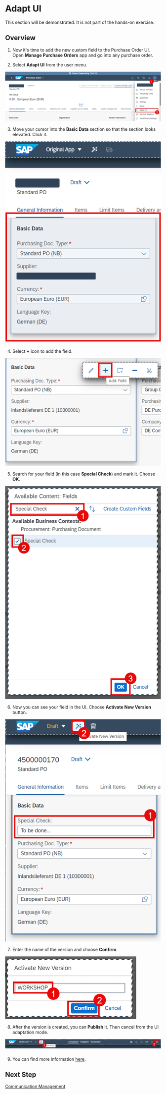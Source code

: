 # Adapt UI

This section will be demonstrated. It is not part of the hands-on exercise.

## Overview

1. Now it's time to add the new custom field to the Purchase Order UI. Open **Manage Purchase Orders** app and go into any purchase order.

2. Select **Adapt UI** from the user menu.

  ![](./img/switch-adapt-ui-mode.png)

3. Move your cursor into the **Basic Data** section so that the section looks elevated. Click it.

  ![](./img/select-basic-data-section.png)

4. Select **+** icon to add the field.

  ![](./img/add-field-button.png)

5. Search for your field (in this case **Special Check**) and mark it. Choose **OK**.

  ![](./img/find-special-check-field.png)

6. Now you can see your field in the UI. Choose **Activate New Version** button.

  ![](./img/activate-new-version.png)

7. Enter the name of the version and choose **Confirm**.

  ![](./img/ui-version-name.png)

8. After the version is created, you can **Publish** it. Then cancel from the UI adaptation mode.

  ![](./img/publish-ui-version.png)

9. You can find more information [here](https://help.sap.com/docs/ABAP_PLATFORM_NEW/a7b390faab1140c087b8926571e942b7/d868950a1e8c4b0f9b9453176939a19b.html?version=202310.002).

## Next Step

[Communication Management](./communication-management.md)
